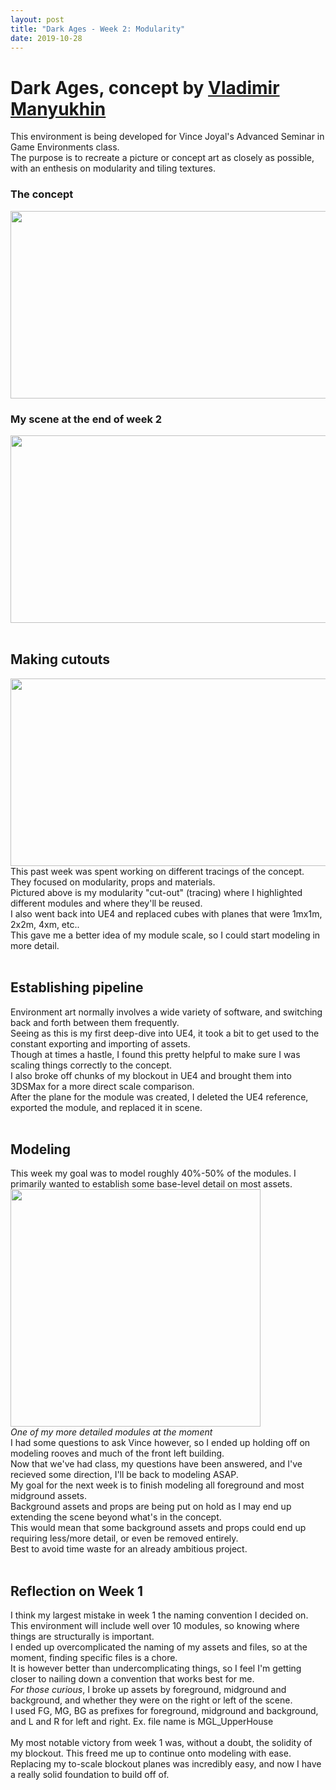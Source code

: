 ```yaml
---
layout: post
title: "Dark Ages - Week 2: Modularity"
date: 2019-10-28
---
```


Dark Ages, concept by [Vladimir Manyukhin](https://www.artstation.com/artwork/5yKeO)
===============

This environment is being developed for Vince Joyal's Advanced Seminar in Game Environments class.<br/>
The purpose is to recreate a picture or concept art as closely as possible, with an enthesis on modularity and tiling textures.<br/>
### The concept
<img src="https://cdnb.artstation.com/p/assets/images/images/011/268/535/large/vladimir-manyukhin-dark-ages.jpg?1528716831" width="546" height="300" /><br/>
### My scene at the end of week 2
<img src="https://i.imgur.com/PnKlrgg.png" width="546" height="300" /><br/>
<br/>

## Making cutouts
<img src="https://i.imgur.com/2k9iIwM.png" width="546" height="300" /><br/>
This past week was spent working on different tracings of the concept. They focused on modularity, props and materials.<br/>
Pictured above is my modularity "cut-out" (tracing) where I highlighted different modules and where they'll be reused.<br/>
I also went back into UE4 and replaced cubes with planes that were 1mx1m, 2x2m, 4xm, etc.. <br/>
This gave me a better idea of my module scale, so I could start modeling in more detail.<br/>
<br/>

## Establishing pipeline
Environment art normally involves a wide variety of software, and switching back and forth between them frequently. <br/>
Seeing as this is my first deep-dive into UE4, it took a bit to get used to the constant exporting and importing of assets.<br/>
Though at times a hastle, I found this pretty helpful to make sure I was scaling things correctly to the concept.<br/>
I also broke off chunks of my blockout in UE4 and brought them into 3DSMax for a more direct scale comparison.<br/>
After the plane for the module was created, I deleted the UE4 reference, exported the module, and replaced it in scene.<br/>
<br/>

## Modeling
This week my goal was to model roughly 40%-50% of the modules. I primarily wanted to establish some base-level detail on most assets.<br/>
<img src="https://i.imgur.com/PnKlrgg.png" width="400" height="380" /><br/>
*One of my more detailed modules at the moment*<br/>
I had some questions to ask Vince however, so I ended up holding off on modeling rooves and much of the front left building.<br/>
Now that we've had class, my questions have been answered, and I've recieved some direction, I'll be back to modeling ASAP.<br/>
My goal for the next week is to finish modeling all foreground and most midground assets.<br/>
Background assets and props are being put on hold as I may end up extending the scene beyond what's in the concept.<br/>
This would mean that some background assets and props could end up requiring less/more detail, or even be removed entirely.<br/>
Best to avoid time waste for an already ambitious project.<br/>
<br/>

## Reflection on Week 1
I think my largest mistake in week 1 the naming convention I decided on.<br/>
This environment will include well over 10 modules, so knowing where things are structurally is important.<br/>
I ended up overcomplicated the naming of my assets and files, so at the moment, finding specific files is a chore.<br/>
It is however better than undercomplicating things, so I feel I'm getting closer to nailing down a convention that works best for me.<br/>
*For those curious*, I broke up assets by foreground, midground and background, and whether they were on the right or left of the scene.<br/>
I used FG, MG, BG as prefixes for foreground, midground and background, and L and R for left and right. Ex. file name is MGL_UpperHouse<br/>
<br/>
My most notable victory from week 1 was, without a doubt, the solidity of my blockout. This freed me up to continue onto modeling with ease.<br/>
Replacing my to-scale blockout planes was incredibly easy, and now I have a really solid foundation to build off of.<br/>
<br/> 

